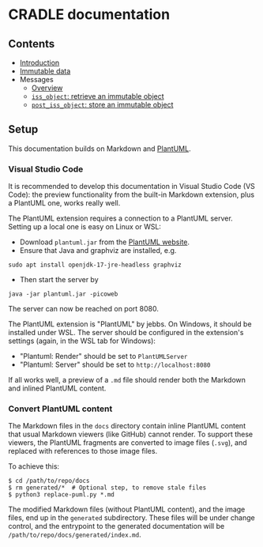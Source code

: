 # CRADLE documentation

## Contents
* [Introduction](intro.md)
* [Immutable data](data.md)
* Messages
  * [Overview](msg_overview.md)
  * [`iss_object`: retrieve an immutable object](msg_iss_object.md)
  * [`post_iss_object`: store an immutable object](msg_post_iss_object.md)


## Setup
This documentation builds on Markdown and [PlantUML](https://plantuml.com/).

### Visual Studio Code

It is recommended to develop this documentation in Visual Studio Code (VS Code):
the preview functionality from the built-in Markdown extension, plus a PlantUML one,
works really well.

The PlantUML extension requires a connection to a PlantUML server. Setting up a local
one is easy on Linux or WSL:

* Download `plantuml.jar` from the [PlantUML website](https://plantuml.com/).
* Ensure that Java and graphviz are installed, e.g.

```
sudo apt install openjdk-17-jre-headless graphviz
```

* Then start the server by

```
java -jar plantuml.jar -picoweb
```

The server can now be reached on port 8080.

The PlantUML extension is "PlantUML" by jebbs. On Windows, it should be installed under WSL.
The server should be configured in the extension's settings (again, in the WSL tab for Windows):

* "Plantuml: Render" should be set to `PlantUMLServer`
* "Plantuml: Server" should be set to `http://localhost:8080`

If all works well, a preview of a `.md` file should render both the Markdown and inlined
PlantUML content.

### Convert PlantUML content
The Markdown files in the `docs` directory contain inline PlantUML content that
usual Markdown viewers (like GitHub) cannot render. To support these viewers, the PlantUML
fragments are converted to image files (`.svg`), and replaced with
references to those image files.

To achieve this:

```shell
$ cd /path/to/repo/docs
$ rm generated/*  # Optional step, to remove stale files
$ python3 replace-puml.py *.md
```

The modified Markdown files (without PlantUML content), and the image files, end up in the
`generated` subdirectory. These files will be under change control,
and the entrypoint to the generated documentation will be `/path/to/repo/docs/generated/index.md`.
